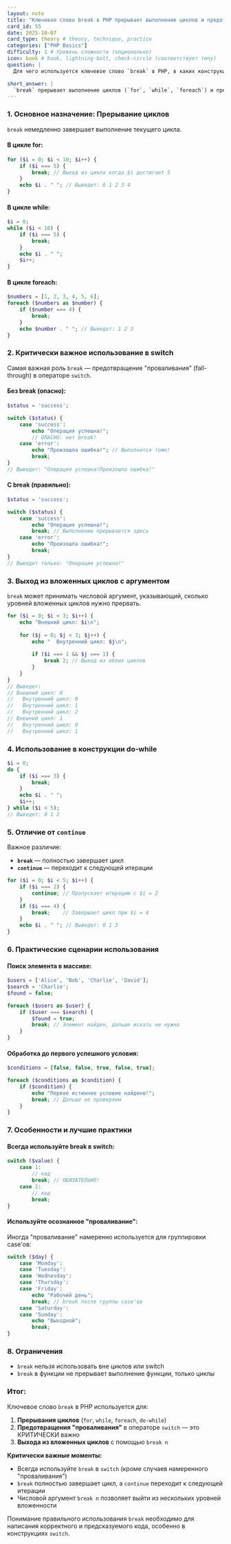 ```yaml
---
layout: note
title: "Ключевое слово break в PHP прерывает выполнение циклов и предотвращает 'проваливание' в switch"
card_id: 55
date: 2025-10-07
card_type: theory # theory, technique, practice
categories: ["PHP Basics"]
difficulty: 1 # Уровень сложности (опционально)
icon: book # book, lightning-bolt, check-circle (соответствует типу)
question: |
  Для чего используется ключевое слово `break` в PHP, в каких конструкциях оно применяется?

short_answer: |
  `break` прерывает выполнение циклов (`for`, `while`, `foreach`) и предотвращает "проваливание" в `switch`. С аргументом `break 2` выходит из вложенных циклов. Критически важен в `switch` для изоляции case'ов. Отличается от `continue` (переход к следующей итерации).
---
```

### 1. Основное назначение: Прерывание циклов

`break` немедленно завершает выполнение текущего цикла.

#### **В цикле for:**
```php
for ($i = 0; $i < 10; $i++) {
    if ($i === 5) {
        break; // Выход из цикла когда $i достигает 5
    }
    echo $i . " "; // Выведет: 0 1 2 3 4
}
```

#### **В цикле while:**
```php
$i = 0;
while ($i < 10) {
    if ($i === 5) {
        break;
    }
    echo $i . " ";
    $i++;
}
```

#### **В цикле foreach:**
```php
$numbers = [1, 2, 3, 4, 5, 6];
foreach ($numbers as $number) {
    if ($number === 4) {
        break;
    }
    echo $number . " "; // Выведет: 1 2 3
}
```

### 2. Критически важное использование в switch

Самая важная роль `break` — предотвращение "проваливания" (fall-through) в операторе `switch`.

#### **Без break (опасно):**
```php
$status = 'success';

switch ($status) {
    case 'success':
        echo "Операция успешна!";
        // ОПАСНО: нет break!
    case 'error':
        echo "Произошла ошибка!"; // Выполнится тоже!
        break;
}
// Выведет: "Операция успешна!Произошла ошибка!"
```

#### **С break (правильно):**
```php
$status = 'success';

switch ($status) {
    case 'success':
        echo "Операция успешна!";
        break; // Выполнение прерывается здесь
    case 'error':
        echo "Произошла ошибка!";
        break;
}
// Выведет только: "Операция успешна!"
```

### 3. Выход из вложенных циклов с аргументом

`break` может принимать числовой аргумент, указывающий, сколько уровней вложенных циклов нужно прервать.

```php
for ($i = 0; $i < 3; $i++) {
    echo "Внешний цикл: $i\n";
    
    for ($j = 0; $j < 3; $j++) {
        echo "  Внутренний цикл: $j\n";
        
        if ($i === 1 && $j === 1) {
            break 2; // Выход из обоих циклов
        }
    }
}
// Выведет:
// Внешний цикл: 0
//   Внутренний цикл: 0
//   Внутренний цикл: 1
//   Внутренний цикл: 2
// Внешний цикл: 1
//   Внутренний цикл: 0
//   Внутренний цикл: 1
```

### 4. Использование в конструкции do-while

```php
$i = 0;
do {
    if ($i === 3) {
        break;
    }
    echo $i . " ";
    $i++;
} while ($i < 5);
// Выведет: 0 1 2
```

### 5. Отличие от `continue`

Важное различие:
- **`break`** — полностью завершает цикл
- **`continue`** — переходит к следующей итерации

```php
for ($i = 0; $i < 5; $i++) {
    if ($i === 2) {
        continue; // Пропускает итерацию с $i = 2
    }
    if ($i === 4) {
        break;    // Завершает цикл при $i = 4
    }
    echo $i . " "; // Выведет: 0 1 3
}
```

### 6. Практические сценарии использования

#### **Поиск элемента в массиве:**
```php
$users = ['Alice', 'Bob', 'Charlie', 'David'];
$search = 'Charlie';
$found = false;

foreach ($users as $user) {
    if ($user === $search) {
        $found = true;
        break; // Элемент найден, дальше искать не нужно
    }
}
```

#### **Обработка до первого успешного условия:**
```php
$conditions = [false, false, true, false, true];

foreach ($conditions as $condition) {
    if ($condition) {
        echo "Первое истинное условие найдено!";
        break; // Дальше не проверяем
    }
}
```

### 7. Особенности и лучшие практики

#### **Всегда используйте break в switch:**
```php
switch ($value) {
    case 1:
        // код
        break; // ОБЯЗАТЕЛЬНО!
    case 2:
        // код
        break;
}
```

#### **Используйте осознанное "проваливание":**
Иногда "проваливание" намеренно используется для группировки case'ов:

```php
switch ($day) {
    case 'Monday':
    case 'Tuesday':
    case 'Wednesday':
    case 'Thursday':
    case 'Friday':
        echo "Рабочий день";
        break; // break после группы case'ов
    case 'Saturday':
    case 'Sunday':
        echo "Выходной";
        break;
}
```

### 8. Ограничения

- `break` нельзя использовать вне циклов или switch
- `break` в функции не прерывает выполнение функции, только циклы

### Итог:

Ключевое слово `break` в PHP используется для:

1. **Прерывания циклов** (`for`, `while`, `foreach`, `do-while`)
2. **Предотвращения "проваливания"** в операторе `switch` — это КРИТИЧЕСКИ важно
3. **Выхода из вложенных циклов** с помощью `break n`

**Критически важные моменты:**
- Всегда используйте `break` в `switch` (кроме случаев намеренного "проваливания")
- `break` полностью завершает цикл, а `continue` переходит к следующей итерации
- Числовой аргумент `break n` позволяет выйти из нескольких уровней вложенности

Понимание правильного использования `break` необходимо для написания корректного и предсказуемого кода, особенно в конструкциях `switch`.

